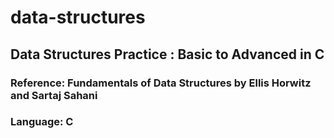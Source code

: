# data-structures
Data Structures Practice : Basic to Advanced in C
---

### Reference: Fundamentals of Data Structures by Ellis Horwitz and Sartaj Sahani
### Language: C
